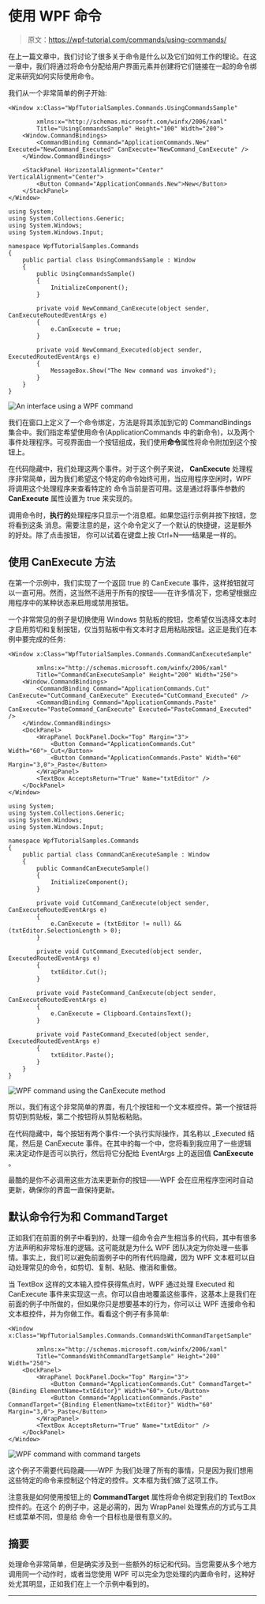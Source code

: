 # 使用 WPF 命令

> 原文：<https://wpf-tutorial.com/commands/using-commands/>

在上一篇文章中，我们讨论了很多关于命令是什么以及它们如何工作的理论。在这一章中，我们将通过将命令分配给用户界面元素并创建将它们链接在一起的命令绑定来研究如何实际使用命令。

我们从一个非常简单的例子开始:

```
<Window x:Class="WpfTutorialSamples.Commands.UsingCommandsSample"

        xmlns:x="http://schemas.microsoft.com/winfx/2006/xaml"
        Title="UsingCommandsSample" Height="100" Width="200">
    <Window.CommandBindings>
        <CommandBinding Command="ApplicationCommands.New" Executed="NewCommand_Executed" CanExecute="NewCommand_CanExecute" />
    </Window.CommandBindings>

    <StackPanel HorizontalAlignment="Center" VerticalAlignment="Center">
        <Button Command="ApplicationCommands.New">New</Button>
    </StackPanel>
</Window>
```

```
using System;
using System.Collections.Generic;
using System.Windows;
using System.Windows.Input;

namespace WpfTutorialSamples.Commands
{
	public partial class UsingCommandsSample : Window
	{
		public UsingCommandsSample()
		{
			InitializeComponent();
		}

		private void NewCommand_CanExecute(object sender, CanExecuteRoutedEventArgs e)
		{
			e.CanExecute = true;
		}

		private void NewCommand_Executed(object sender, ExecutedRoutedEventArgs e)
		{
			MessageBox.Show("The New command was invoked");
		}
	}
}
```

![](img/6a56545f01e5db4332a0fd75f9a18410.png "An interface using a WPF command")

我们在窗口上定义了一个命令绑定，方法是将其添加到它的 CommandBindings 集合中。我们指定希望使用命令(ApplicationCommands 中的新命令)，以及两个事件处理程序。可视界面由一个按钮组成，我们使用**命令**属性将命令附加到这个按钮上。

<input type="hidden" name="IL_IN_ARTICLE">

在代码隐藏中，我们处理这两个事件。对于这个例子来说， **CanExecute** 处理程序非常简单，因为我们希望这个特定的命令始终可用，当应用程序空闲时，WPF 将调用这个处理程序来查看特定的 命令当前是否可用。这是通过将事件参数的 **CanExecute** 属性设置为 true 来实现的。

调用命令时，**执行的**处理程序只显示一个消息框。如果您运行示例并按下按钮，您将看到这条 消息。需要注意的是，这个命令定义了一个默认的快捷键，这是额外的好处。除了点击按钮， 你可以试着在键盘上按 Ctrl+N——结果是一样的。

## 使用 CanExecute 方法

在第一个示例中，我们实现了一个返回 true 的 CanExecute 事件，这样按钮就可以一直可用。然而，这当然不适用于所有的按钮——在许多情况下，您希望根据应用程序中的某种状态来启用或禁用按钮。

一个非常常见的例子是切换使用 Windows 剪贴板的按钮，您希望仅当选择文本时才启用剪切和复制按钮，仅当剪贴板中有文本时才启用粘贴按钮。这正是我们在本例中要完成的任务:

```
<Window x:Class="WpfTutorialSamples.Commands.CommandCanExecuteSample"

        xmlns:x="http://schemas.microsoft.com/winfx/2006/xaml"
        Title="CommandCanExecuteSample" Height="200" Width="250">
    <Window.CommandBindings>
        <CommandBinding Command="ApplicationCommands.Cut" CanExecute="CutCommand_CanExecute" Executed="CutCommand_Executed" />
        <CommandBinding Command="ApplicationCommands.Paste" CanExecute="PasteCommand_CanExecute" Executed="PasteCommand_Executed" />
    </Window.CommandBindings>
    <DockPanel>
        <WrapPanel DockPanel.Dock="Top" Margin="3">
            <Button Command="ApplicationCommands.Cut" Width="60">_Cut</Button>
            <Button Command="ApplicationCommands.Paste" Width="60" Margin="3,0">_Paste</Button>
        </WrapPanel>
        <TextBox AcceptsReturn="True" Name="txtEditor" />
    </DockPanel>
</Window>
```

```
using System;
using System.Collections.Generic;
using System.Windows;
using System.Windows.Input;

namespace WpfTutorialSamples.Commands
{
	public partial class CommandCanExecuteSample : Window
	{
		public CommandCanExecuteSample()
		{
			InitializeComponent();
		}

		private void CutCommand_CanExecute(object sender, CanExecuteRoutedEventArgs e)
		{
			e.CanExecute = (txtEditor != null) && (txtEditor.SelectionLength > 0);
		}

		private void CutCommand_Executed(object sender, ExecutedRoutedEventArgs e)
		{
			txtEditor.Cut();
		}

		private void PasteCommand_CanExecute(object sender, CanExecuteRoutedEventArgs e)
		{
			e.CanExecute = Clipboard.ContainsText();
		}

		private void PasteCommand_Executed(object sender, ExecutedRoutedEventArgs e)
		{
			txtEditor.Paste();
		}
	}
}
```

![](img/b4f658f306b898718d0bfdc973ca9fc7.png "WPF command using the CanExecute method")

所以，我们有这个非常简单的界面，有几个按钮和一个文本框控件。第一个按钮将剪切到剪贴板，第二个按钮将从剪贴板粘贴。

在代码隐藏中，每个按钮有两个事件:一个执行实际操作，其名称以 _Executed 结尾，然后是 CanExecute 事件。在其中的每一个中，您将看到我应用了一些逻辑来决定动作是否可以执行，然后将它分配给 EventArgs 上的返回值 **CanExecute** 。

最酷的是你不必调用这些方法来更新你的按钮——WPF 会在应用程序空闲时自动更新，确保你的界面一直保持更新。

## 默认命令行为和 CommandTarget

正如我们在前面的例子中看到的，处理一组命令会产生相当多的代码，其中有很多方法声明和非常标准的逻辑。这可能就是为什么 WPF 团队决定为你处理一些事情。事实上，我们可以避免前面例子中的所有代码隐藏，因为 WPF 文本框可以自动处理常见的命令，如剪切、复制、粘贴、撤消和重做。

当 TextBox 这样的文本输入控件获得焦点时，WPF 通过处理 Executed 和 CanExecute 事件来实现这一点。你可以自由地覆盖这些事件，这基本上是我们在前面的例子中所做的，但如果你只是想要基本的行为，你可以让 WPF 连接命令和文本框控件，并为你做工作。看看这个例子有多简单:

```
<Window x:Class="WpfTutorialSamples.Commands.CommandsWithCommandTargetSample"

        xmlns:x="http://schemas.microsoft.com/winfx/2006/xaml"
        Title="CommandsWithCommandTargetSample" Height="200" Width="250">
    <DockPanel>
        <WrapPanel DockPanel.Dock="Top" Margin="3">
            <Button Command="ApplicationCommands.Cut" CommandTarget="{Binding ElementName=txtEditor}" Width="60">_Cut</Button>
            <Button Command="ApplicationCommands.Paste" CommandTarget="{Binding ElementName=txtEditor}" Width="60" Margin="3,0">_Paste</Button>
        </WrapPanel>
        <TextBox AcceptsReturn="True" Name="txtEditor" />
    </DockPanel>
</Window>
```

![](img/802db1375dc1993ac6bc0389fc9dfb25.png "WPF command with command targets")

这个例子不需要代码隐藏——WPF 为我们处理了所有的事情，只是因为我们想用这些特定的命令来控制这个特定的控件。文本框为我们做了这项工作。

注意我是如何使用按钮上的 **CommandTarget** 属性将命令绑定到我们的 TextBox 控件的。在这个 的例子中，这是必需的，因为 WrapPanel 处理焦点的方式与工具栏或菜单不同，但是给 命令一个目标也是很有意义的。

## 摘要

处理命令非常简单，但是确实涉及到一些额外的标记和代码。当您需要从多个地方调用同一个动作时，或者当您使用 WPF 可以完全为您处理的内置命令时，这种好处尤其明显，正如我们在上一个示例中看到的。

* * *